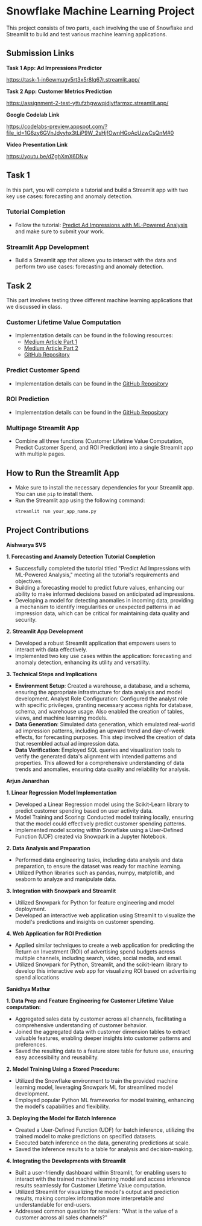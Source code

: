 # Snowflake Machine Learning Project

This project consists of two parts, each involving the use of Snowflake and Streamlit to build and test various machine learning applications.

## Submission Links

**Task 1 App: Ad Impressions Predictor**

https://task-1-in6ewmugv5rt3x5r8lq67r.streamlit.app/

**Task 2 App: Customer Metrics Prediction**

https://assignment-2-test-yttufzhgwwqjdjvtfarmxc.streamlit.app/

**Google Codelab Link** 

https://codelabs-preview.appspot.com/?file_id=1G6zy6GVnJdvyhx3tLjP9W_2sHjfOwnHGoAcUzwCsQnM#0

**Video Presentation Link**

https://youtu.be/dZghXmX6DNw


## Task 1

In this part, you will complete a tutorial and build a Streamlit app with two key use cases: forecasting and anomaly detection.

### Tutorial Completion
- Follow the tutorial: [Predict Ad Impressions with ML-Powered Analysis](https://quickstarts.snowflake.com/guide/predict_ad_impressions_with_ml_powered_analysis/index.html) and make sure to submit your work.

### Streamlit App Development
- Build a Streamlit app that allows you to interact with the data and perform two use cases: forecasting and anomaly detection.

## Task 2

This part involves testing three different machine learning applications that we discussed in class.

### Customer Lifetime Value Computation
- Implementation details can be found in the following resources:
  - [Medium Article Part 1](https://medium.com/snowflake/ml-on-snowflake-at-scale-with-snowpark-python-and-xgboost-c329c30c2feb)
  - [Medium Article Part 2](https://medium.com/snowflake/ml-on-snowflake-at-scale-with-snowpark-python-and-snowpark-ml-part-2-6491d72a9903)
  - [GitHub Repository](https://github.com/Snowflake-Labs/snowpark-python-demos/tree/main/tpcds-customer-lifetime-value)

### Predict Customer Spend
- Implementation details can be found in the [GitHub Repository](https://github.com/Snowflake-Labs/snowpark-python-demos/tree/main/Predict%20Customer%20Spend)

### ROI Prediction
- Implementation details can be found in the [GitHub Repository](https://github.com/Snowflake-Labs/snowpark-python-demos/tree/main/Advertising-Spend-ROI-Prediction)

### Multipage Streamlit App
- Combine all three functions (Customer Lifetime Value Computation, Predict Customer Spend, and ROI Prediction) into a single Streamlit app with multiple pages.

## How to Run the Streamlit App
- Make sure to install the necessary dependencies for your Streamlit app. You can use `pip` to install them.
- Run the Streamlit app using the following command:
  ```bash
  streamlit run your_app_name.py
  ```

## Project Contributions

**Aishwarya SVS**

**1. Forecasting and Anamoly Detection Tutorial Completion** 
- Successfully completed the tutorial titled "Predict Ad Impressions with ML-Powered Analysis," meeting all the tutorial's requirements and objectives.
- Building a forecasting model to predict future values, enhancing our ability to make informed decisions based on anticipated ad impressions. 
- Developing a model for detecting anomalies in incoming data, providing a mechanism to identify irregularities or unexpected patterns in ad impression data, which can be critical for maintaining data quality and security.

**2. Streamlit App Development** 
- Developed a robust Streamlit application that empowers users to interact with data effectively. 
- Implemented two key use cases within the application: forecasting and anomaly detection, enhancing its utility and versatility.

**3. Technical Steps and Implications** 
- **Environment Setup**: Created a warehouse, a database, and a schema, ensuring the appropriate infrastructure for data analysis and model development. 
Analyst Role Configuration: Configured the analyst role with specific privileges, granting necessary access rights for database, schema, and warehouse usage. Also enabled the creation of tables, views, and machine learning models. 
- **Data Generation**: Simulated data generation, which emulated real-world ad impression patterns, including an upward trend and day-of-week effects, for forecasting purposes. This step involved the creation of data that resembled actual ad impression data. 
- **Data Verification**: Employed SQL queries and visualization tools to verify the generated data's alignment with intended patterns and properties. This allowed for a comprehensive understanding of data trends and anomalies, ensuring data quality and reliability for analysis.

**Arjun Janardhan**

**1. Linear Regression Model Implementation**
- Developed a Linear Regression model using the Scikit-Learn library to predict customer spending based on user activity data. 
- Model Training and Scoring: Conducted model training locally, ensuring that the model could effectively predict customer spending patterns. 
- Implemented model scoring within Snowflake using a User-Defined Function (UDF) created via Snowpark in a Jupyter Notebook. 

**2. Data Analysis and Preparation** 
- Performed data engineering tasks, including data analysis and data preparation, to ensure the dataset was ready for machine learning. 
- Utilized Python libraries such as pandas, numpy, matplotlib, and seaborn to analyze and manipulate data. 

**3. Integration with Snowpark and Streamlit** 
- Utilized Snowpark for Python for feature engineering and model deployment. 
- Developed an interactive web application using Streamlit to visualize the model's predictions and insights on customer spending. 

**4. Web Application for ROI Prediction** 
- Applied similar techniques to create a web application for predicting the Return on Investment (ROI) of advertising spend budgets across multiple channels, including search, video, social media, and email. 
- Utilized Snowpark for Python, Streamlit, and the scikit-learn library to develop this interactive web app for visualizing ROI based on advertising spend allocations

**Sanidhya Mathur**

**1. Data Prep and Feature Engineering for Customer Lifetime Value computation:**
- Aggregated sales data by customer across all channels, facilitating a comprehensive understanding of customer behavior. 
- Joined the aggregated data with customer dimension tables to extract valuable features, enabling deeper insights into customer patterns and preferences.
- Saved the resulting data to a feature store table for future use, ensuring easy accessibility and reusability. 

**2. Model Training Using a Stored Procedure:** 
- Utilized the Snowflake environment to train the provided machine learning model, leveraging Snowpark ML for streamlined model development. 
- Employed popular Python ML frameworks for model training, enhancing the model's capabilities and flexibility. 

**3. Deploying the Model for Batch Inference** 
- Created a User-Defined Function (UDF) for batch inference, utilizing the trained model to make predictions on specified datasets. 
- Executed batch inference on the data, generating predictions at scale. 
- Saved the inference results to a table for analysis and decision-making. 

**4. Integrating the Developments with Streamlit** 
- Built a user-friendly dashboard within Streamlit, for enabling users to interact with the trained machine learning model and access inference results seamlessly for Customer Lifetime Value computation. 
- Utilized Streamlit for visualizing the model's output and prediction results, making complex information more interpretable and understandable for end-users.
- Addressed common question for retailers: "What is the value of a customer across all sales channels?" 



